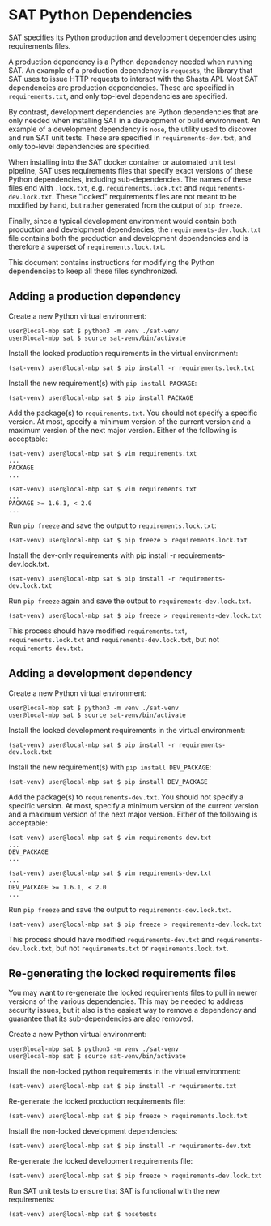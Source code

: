 # SAT Python Dependencies

SAT specifies its Python production and development dependencies using
requirements files.

A production dependency is a Python dependency needed when running SAT. An
example of a production dependency is ``requests``, the library that SAT uses
to issue HTTP requests to interact with the Shasta API. Most SAT dependencies
are production dependencies. These are specified in ``requirements.txt``, and
only top-level dependencies are specified.

By contrast, development dependencies are Python dependencies that are only
needed when installing SAT in a development or build environment. An example
of a development dependency is ``nose``, the utility used to discover and
run SAT unit tests. These are specified in ``requirements-dev.txt``, and only
top-level dependencies are specified.

When installing into the SAT docker container or automated unit test pipeline,
SAT uses requirements files that specify exact versions of these Python
dependencies, including sub-dependencies. The names of these files end with
``.lock.txt``, e.g. ``requirements.lock.txt`` and ``requirements-dev.lock.txt``.
These "locked" requirements files are not meant to be modified by hand, but
rather generated from the output of ``pip freeze``.

Finally, since a typical development environment would contain both production
and development dependencies, the ``requirements-dev.lock.txt`` file contains
both the production and development dependencies and is therefore a superset
of ``requirements.lock.txt``.

This document contains instructions for modifying the Python dependencies to
keep all these files synchronized.

## Adding a production dependency

Create a new Python virtual environment:

    user@local-mbp sat $ python3 -m venv ./sat-venv
    user@local-mbp sat $ source sat-venv/bin/activate

Install the locked production requirements in the virtual environment:

    (sat-venv) user@local-mbp sat $ pip install -r requirements.lock.txt

Install the new requirement(s) with ``pip install PACKAGE``:

    (sat-venv) user@local-mbp sat $ pip install PACKAGE

Add the package(s) to ``requirements.txt``. You should not specify a specific
version. At most, specify a minimum version of the current version and a
maximum version of the next major version. Either of the following is
acceptable:

    (sat-venv) user@local-mbp sat $ vim requirements.txt
    ...
    PACKAGE
    ...

    (sat-venv) user@local-mbp sat $ vim requirements.txt
    ...
    PACKAGE >= 1.6.1, < 2.0
    ...

Run ``pip freeze`` and save the output to ``requirements.lock.txt``:

    (sat-venv) user@local-mbp sat $ pip freeze > requirements.lock.txt

Install the dev-only requirements with pip install -r requirements-dev.lock.txt.

    (sat-venv) user@local-mbp sat $ pip install -r requirements-dev.lock.txt

Run ``pip freeze`` again and save the output to ``requirements-dev.lock.txt``.

    (sat-venv) user@local-mbp sat $ pip freeze > requirements-dev.lock.txt

This process should have modified ``requirements.txt``, ``requirements.lock.txt`` and
``requirements-dev.lock.txt``, but not ``requirements-dev.txt``.

## Adding a development dependency

Create a new Python virtual environment:

    user@local-mbp sat $ python3 -m venv ./sat-venv
    user@local-mbp sat $ source sat-venv/bin/activate

Install the locked development requirements in the virtual environment:

    (sat-venv) user@local-mbp sat $ pip install -r requirements-dev.lock.txt

Install the new requirement(s) with ``pip install DEV_PACKAGE``:

    (sat-venv) user@local-mbp sat $ pip install DEV_PACKAGE

Add the package(s) to ``requirements-dev.txt``. You should not specify a specific
version. At most, specify a minimum version of the current version and a
maximum version of the next major version. Either of the following is
acceptable:

    (sat-venv) user@local-mbp sat $ vim requirements-dev.txt
    ...
    DEV_PACKAGE
    ...

    (sat-venv) user@local-mbp sat $ vim requirements-dev.txt
    ...
    DEV_PACKAGE >= 1.6.1, < 2.0
    ...

Run ``pip freeze`` and save the output to ``requirements-dev.lock.txt``.

    (sat-venv) user@local-mbp sat $ pip freeze > requirements-dev.lock.txt

This process should have modified ``requirements-dev.txt`` and
``requirements-dev.lock.txt``, but not ``requirements.txt`` or
``requirements.lock.txt``.

## Re-generating the locked requirements files

You may want to re-generate the locked requirements files to pull in newer
versions of the various dependencies. This may be needed to address security
issues, but it also is the easiest way to remove a dependency and guarantee
that its sub-dependencies are also removed.

Create a new Python virtual environment:

    user@local-mbp sat $ python3 -m venv ./sat-venv
    user@local-mbp sat $ source sat-venv/bin/activate

Install the non-locked python requirements in the virtual environment:

    (sat-venv) user@local-mbp sat $ pip install -r requirements.txt

Re-generate the locked production requirements file:

    (sat-venv) user@local-mbp sat $ pip freeze > requirements.lock.txt

Install the non-locked development dependencies:

    (sat-venv) user@local-mbp sat $ pip install -r requirements-dev.txt

Re-generate the locked development requirements file:

    (sat-venv) user@local-mbp sat $ pip freeze > requirements-dev.lock.txt

Run SAT unit tests to ensure that SAT is functional with the new requirements:

    (sat-venv) user@local-mbp sat $ nosetests
